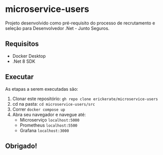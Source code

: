 # microservice-users
Projeto desenvolvido como pré-requisito do processo de recrutamento e seleção para Desenvolvedor .Net - Junto Seguros.

## Requisitos
* Docker Desktop
* .Net 8 SDK

## Executar
As etapas a serem executadas são:
1. Clonar este repositório: `gh repo clone erickerate/microservice-users`
2. cd na pasta: `cd microservice-users/src`
3. Correr `docker compose up`
4. Abra seu navegador e navegue até:
   - Microserviço `localhost:5000`
   - Prometheus `localhost:5500`
   - Grafana `localhost:3000`

## Obrigado!
